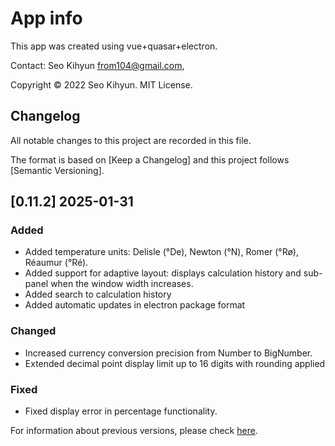 # App info

This app was created using vue+quasar+electron.

Contact: Seo Kihyun <from104@gmail.com>,

Copyright © 2022 Seo Kihyun. MIT License.

## Changelog

All notable changes to this project are recorded in this file.

The format is based on [Keep a Changelog] and this project follows [Semantic Versioning].

## [0.11.2] 2025-01-31

### Added

- Added temperature units: Delisle (°De), Newton (°N), Romer (°Rø), Réaumur (°Ré).
- Added support for adaptive layout: displays calculation history and sub-panel when the window width increases.
- Added search to calculation history
- Added automatic updates in electron package format

### Changed

- Increased currency conversion precision from Number to BigNumber.
- Extended decimal point display limit up to 16 digits with rounding applied

### Fixed

- Fixed display error in percentage functionality.

For information about previous versions, please check [here](https://github.com/from104/qcalc/blob/main/CHANGELOG.md).
